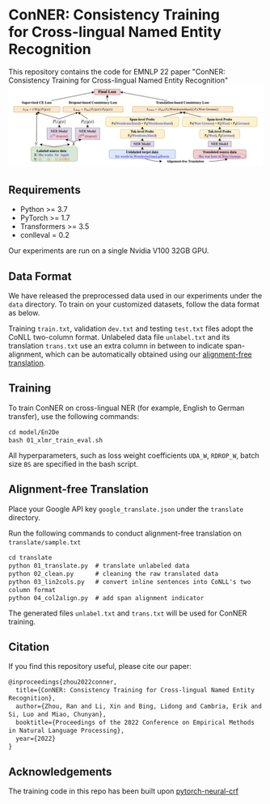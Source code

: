 # ConNER: Consistency Training <br/> for Cross-lingual Named Entity Recognition
This repository contains the code for EMNLP 22 paper "ConNER: Consistency Training for Cross-lingual Named Entity Recognition"
![alt text](https://github.com/RandyZhouRan/ConNER/blob/main/ConNER.png?raw=true)

## Requirements
* Python >= 3.7
* PyTorch >= 1.7
* Transformers >= 3.5
* conlleval = 0.2

Our experiments are run on a single Nvidia V100 32GB GPU.

## Data Format

We have released the preprocessed data used in our experiments under the `data` directory. To train on your customized datasets, follow the data format as below.

Training `train.txt`, validation `dev.txt` and testing `test.txt` files adopt the CoNLL two-column format. Unlabeled data file `unlabel.txt` and its translation `trans.txt` use an extra column in between to indicate span-alignment, which can be automatically obtained using our [alignment-free translation](#alignment-free-translation). 

## Training

To train ConNER on cross-lingual NER (for example, English to German transfer), use the following commands:
```
cd model/En2De
bash 01_xlmr_train_eval.sh
```
All hyperparameters, such as loss weight coefficients `UDA_W`, `RDROP_W`, batch size `BS` are specified in the bash script.

## Alignment-free Translation
Place your Google API key `google_translate.json` under the `translate` directory.

Run the following commands to conduct alignment-free translation on `translate/sample.txt`

```commandline
cd translate
python 01_translate.py  # translate unlabeled data
python 02_clean.py      # cleaning the raw translated data
python 03_lin2cols.py   # convert inline sentences into CoNLL's two column format
python 04_col2align.py  # add span alignment indicator
```

The generated files `unlabel.txt` and `trans.txt` will be used for ConNER training.

## Citation
If you find this repository useful, please cite our paper:
```
@inproceedings{zhou2022conner,
  title={ConNER: Consistency Training for Cross-lingual Named Entity Recognition},
  author={Zhou, Ran and Li, Xin and Bing, Lidong and Cambria, Erik and Si, Luo and Miao, Chunyan},
  booktitle={Proceedings of the 2022 Conference on Empirical Methods in Natural Language Processing},
  year={2022}
}
```

## Acknowledgements
The training code in this repo has been built upon [pytorch-neural-crf](https://github.com/allanj/pytorch_neural_crf)
